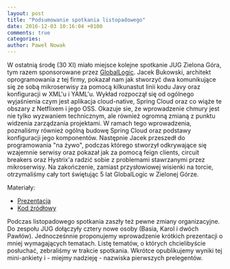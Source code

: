 ```yaml
---
layout: post
title: "Podsumowanie spotkania listopadowego"
date: 2016-12-03 10:16:04 +0100
comments: true 
categories:
author: Paweł Nowak
---
```

W ostatnią środę (30 XI) miało miejsce kolejne spotkanie JUG Zielona Góra, tym razem sponsorowane przez <a href="https://www.globallogic.com/pl/" traget="_blank">GlobalLogic</a>. Jacek Bukowski, architekt oprogramowania z tej firmy, pokazał nam jak stworzyć dwa komunikujące się ze sobą mikroserwisy za pomocą kilkunastut linii kodu Javy oraz konfiguracji w XML'u i YAML'u. Wykład rozpoczął się od ogólnego wyjaśnienia czym jest aplikacja cloud-native, Spring Cloud oraz co wiąże te obszary z Netflixem i jego OSS. Okazuje sie, że wprowadzenie chmury jest nie tylko wyzwaniem technicznym, ale również ogromną zmianą z punktu widzenia zarządzania projektami. W ramach tego wprowadzenia, poznaliśmy również ogólną budowę Spring Cloud oraz podstawy konfiguracji jego komponentów. Następnie Jacek przeszedł do programowania "na żywo", podczas którego stworzył odkrywające się wzajemnie serwisy oraz pokazał jak za pomocą feign clients, circuit breakers oraz Hystrix'a radzić sobie z problemami stawrzanymi przez mikroserwisy. 
Na zakończenie, zamiast przysłowiowej wisienki na torcie, otrzymaliśmy cały tort świętując 5 lat GlobalLogic w Zielonej Górze. 

<p>Materiały:
<ul>
<li><a href="files/spring-cloud.pptx">Prezentacja</a></li>
<li><a href="files/spring-cloud.zip">Kod źródłowy</a></li>
</ul>

<!-- more --> 

Podczas listopadowego spotkania zaszły też pewne zmiany organizacyjne. Do zespołu JUG dołączyły cztery nowe osoby (Basia, Karol i dwóch Pawłów). Jednocześnnie proponujemy wprowadzenie krótkich prezentacji o mniej wymagających tematach. Listę tematów, o których chcielibyście posłuchać, zebraliśmy w trakcie spotkania. Wkrótce opublikujemy wyniki tej mini-ankiety i - miejmy nadzieję - nazwiska pierwszych prelegentów.
